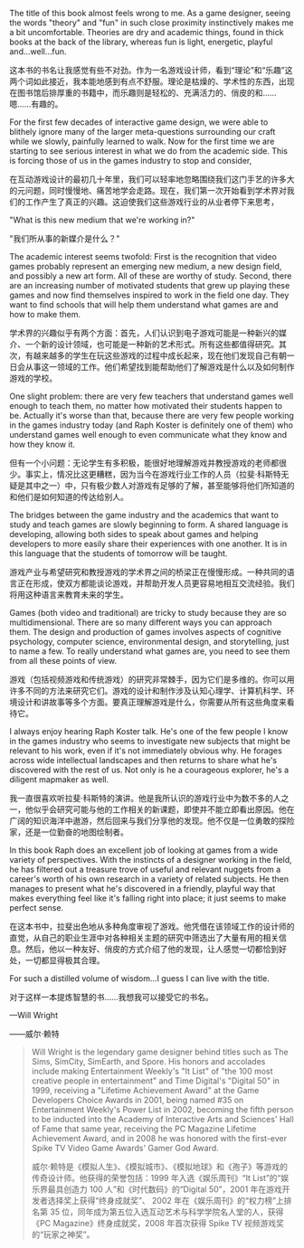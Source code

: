 The title of this book almost feels wrong to me. As a game designer, seeing the words "theory" and "fun" in such close proximity instinctively makes me a bit uncomfortable. Theories are dry and academic things, found in thick books at the back of the library, whereas fun is light, energetic, playful and...well...fun.

这本书的书名让我感觉有些不对劲。作为一名游戏设计师，看到“理论”和“乐趣”这两个词如此接近，我本能地感到有点不舒服。理论是枯燥的、学术性的东西，出现在图书馆后排厚重的书籍中，而乐趣则是轻松的、充满活力的、俏皮的和……嗯……有趣的。

For the first few decades of interactive game design, we were able to blithely ignore many of the larger meta-questions surrounding our craft while we slowly, painfully learned to walk. Now for the first time we are starting to see serious interest in what we do from the academic side. This is forcing those of us in the games industry to stop and consider,

在互动游戏设计的最初几十年里，我们可以轻率地忽略围绕我们这门手艺的许多大的元问题，同时慢慢地、痛苦地学会走路。现在，我们第一次开始看到学术界对我们的工作产生了真正的兴趣。这迫使我们这些游戏行业的从业者停下来思考，

"What is this new medium that we're working in?"

"我们所从事的新媒介是什么？"

The academic interest seems twofold: First is the recognition that video games probably represent an emerging new medium, a new design field, and possibly a new art form. All of these are worthy of study. Second, there are an increasing number of motivated students that grew up playing these games and now find themselves inspired to work in the field one day. They want to find schools that will help them understand what games are and how to make them.

学术界的兴趣似乎有两个方面：首先，人们认识到电子游戏可能是一种新兴的媒介、一个新的设计领域，也可能是一种新的艺术形式。所有这些都值得研究。其次，有越来越多的学生在玩这些游戏的过程中成长起来，现在他们发现自己有朝一日会从事这一领域的工作。他们希望找到能帮助他们了解游戏是什么以及如何制作游戏的学校。

One slight problem: there are very few teachers that understand games well enough to teach them, no matter how motivated their students happen to be. Actually it's worse than that, because there are very few people working in the games industry today (and Raph Koster is definitely one of them) who understand games well enough to even communicate what they know and how they know it.

但有一个小问题：无论学生有多积极，能很好地理解游戏并教授游戏的老师都很少。事实上，情况比这更糟糕，因为当今在游戏行业工作的人员（拉斐·科斯特无疑是其中之一）中，只有极少数人对游戏有足够的了解，甚至能够将他们所知道的和他们是如何知道的传达给别人。

The bridges between the game industry and the academics that want to study and teach games are slowly beginning to form. A shared language is developing, allowing both sides to speak about games and helping developers to more easily share their experiences with one another. It is in this language that the students of tomorrow will be taught.

游戏产业与希望研究和教授游戏的学术界之间的桥梁正在慢慢形成。一种共同的语言正在形成，使双方都能谈论游戏，并帮助开发人员更容易地相互交流经验。我们将用这种语言来教育未来的学生。

Games (both video and traditional) are tricky to study because they are so multidimensional. There are so many different ways you can approach them. The design and production of games involves aspects of cognitive psychology, computer science, environmental design, and storytelling, just to name a few. To really understand what games are, you need to see them from all these points of view.

游戏（包括视频游戏和传统游戏）的研究非常棘手，因为它们是多维的。你可以用许多不同的方法来研究它们。游戏的设计和制作涉及认知心理学、计算机科学、环境设计和讲故事等多个方面。要真正理解游戏是什么，你需要从所有这些角度来看待它。

I always enjoy hearing Raph Koster talk. He's one of the few people I know in the games industry who seems to investigate new subjects that might be relevant to his work, even if it's not immediately obvious why. He forages across wide intellectual landscapes and then returns to share what he's discovered with the rest of us. Not only is he a courageous explorer, he's a diligent mapmaker as well.

我一直很喜欢听拉斐·科斯特的演讲。他是我所认识的游戏行业中为数不多的人之一，他似乎会研究可能与他的工作相关的新课题，即使并不能立即看出原因。他在广阔的知识海洋中遨游，然后回来与我们分享他的发现。他不仅是一位勇敢的探险家，还是一位勤奋的地图绘制者。

In this book Raph does an excellent job of looking at games from a wide variety of perspectives. With the instincts of a designer working in the field, he has filtered out a treasure trove of useful and relevant nuggets from a career's worth of his own research in a variety of related subjects. He then manages to present what he's discovered in a friendly, playful way that makes everything feel like it's falling right into place; it just seems to make perfect sense.

在这本书中，拉斐出色地从多种角度审视了游戏。他凭借在该领域工作的设计师的直觉，从自己的职业生涯中对各种相关主题的研究中筛选出了大量有用的相关信息。然后，他以一种友好、俏皮的方式介绍了他的发现，让人感觉一切都恰到好处，一切都显得极其合理。

For such a distilled volume of wisdom...I guess I can live with the title.

对于这样一本提炼智慧的书……我想我可以接受它的书名。

—Will Wright

——威尔·赖特

> Will Wright is the legendary game designer behind titles such as The Sims, SimCity, SimEarth, and Spore. His honors and accolades include making Entertainment Weekly's "It List" of "the 100 most creative people in entertainment" and Time Digital's "Digital 50" in 1999, receiving a "Lifetime Achievement Award" at the Game Developers Choice Awards in 2001, being named #35 on Entertainment Weekly's Power List in 2002, becoming the fifth person to be inducted into the Academy of Interactive Arts and Sciences' Hall of Fame that same year, receiving the PC Magazine Lifetime Achievement Award, and in 2008 he was honored with the first-ever Spike TV Video Game Awards' Gamer God Award.
> 
> 威尔·赖特是《模拟人生》、《模拟城市》、《模拟地球》和《孢子》等游戏的传奇设计师。他获得的荣誉包括：1999 年入选《娱乐周刊》“It List”的“娱乐界最具创造力 100 人”和《时代数码》的“Digital 50”，2001 年在游戏开发者选择奖上获得“终身成就奖”、 2002 年在《娱乐周刊》的“权力榜”上排名第 35 位，同年成为第五位入选互动艺术与科学学院名人堂的人，获得《PC Magazine》终身成就奖，2008 年首次获得 Spike TV 视频游戏奖的“玩家之神奖”。
